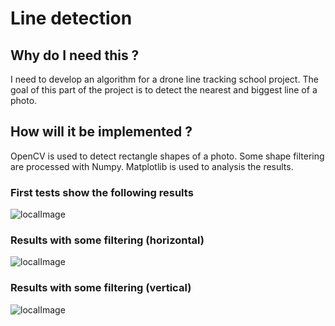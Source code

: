 # Line detection
## Why do I need this ?
I need to develop an algorithm for a drone line tracking school project.
The goal of this part of the project is to detect the nearest and biggest line of a photo.

## How will it be implemented ?
OpenCV is used to detect rectangle shapes of a photo.
Some shape filtering are processed with Numpy.
Matplotlib is used to analysis the results.

### First tests show the following results
![localImage](./docs/first.png)
    
### Results with some filtering (horizontal)
![localImage](./docs/horizontal.png)

### Results with some filtering (vertical)
![localImage](./docs/vertical.png)